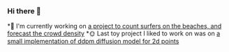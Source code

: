 ### Hi there 👋

 *🔭 I'm currently working on [a project to count surfers on the beaches, and forecast the crowd density](https://github.com/AlexandreNap/surf-crowd) 
 *🌞 Last toy project I liked to work on was on [a small implementation of ddpm diffusion model for 2d points](https://github.com/AlexandreNap/Denoising-Diffusion-Probabilistic-Model-toy-project) 
<!--
**AlexandreNap/AlexandreNap** is a ✨ _special_ ✨ repository because its `README.md` (this file) appears on your GitHub profile.

Here are some ideas to get you started:

- 🔭 I’m currently working on ...
- 🌱 I’m currently learning ...
- 👯 I’m looking to collaborate on ...
- 🤔 I’m looking for help with ...
- 💬 Ask me about ...
- 📫 How to reach me: ...
- 😄 Pronouns: ...
- ⚡ Fun fact: ...
-->
